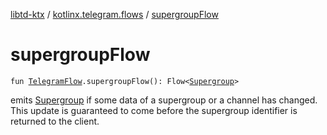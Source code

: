 [libtd-ktx](../index.md) / [kotlinx.telegram.flows](index.md) / [supergroupFlow](./supergroup-flow.md)

# supergroupFlow

`fun `[`TelegramFlow`](../kotlinx.telegram.core/-telegram-flow/index.md)`.supergroupFlow(): Flow<`[`Supergroup`](https://tdlibx.github.io/td/docs/org/drinkless/td/libcore/telegram/TdApi.Supergroup.html)`>`

emits [Supergroup](https://tdlibx.github.io/td/docs/org/drinkless/td/libcore/telegram/TdApi.Supergroup.html) if some data of a supergroup or a channel has changed. This update is
guaranteed to come before the supergroup identifier is returned to the client.

